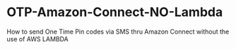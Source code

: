# OTP-Amazon-Connect-NO-Lambda
How to send One Time Pin codes via SMS thru Amazon Connect without the use of AWS LAMBDA
